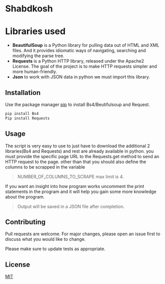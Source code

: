 # Shabdkosh
# Libraries used

- __BeautifulSoup__ is a Python library for pulling data out of HTML and XML files. And it provides idiomatic ways of navigating,
searching and modifying the parse tree.
- __Requests__ is a Python HTTP library, released under the Apache2 License. The goal of the
project is to make HTTP requests simpler and more human-friendly.
- __Json__ to work with JSON data in python we must import this library.

## Installation

Use the package manager [pip](https://pip.pypa.io/en/stable/) to install Bs4/Beutifulsoup and Request.

```bash
pip install Bs4
Pip install Requests
```
## Usage
The script is very easy to use to just have to download the additional 2 libraries(Bs4 and Requests) and rest are already available
in python.
you must provide the specific page URL to the Requests.get method to send an HTTP request to the page.
other than that you should also define the columns to be scrapped in the variable 

 > NUMBER_OF_COLUMNS_TO_SCRAPE max limit is 4.
 
If you want an insight into how program works uncomment the print statements in the program and it will help you gain some more knowledge
about the program.
> Output will be saved in a JSON file after completion.

## Contributing
Pull requests are welcome. For major changes, please open an issue first to discuss what you would like to change.

Please make sure to update tests as appropriate.

## License
[MIT](https://choosealicense.com/licenses/mit/)
